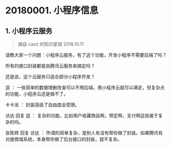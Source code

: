 # 20180001. 小程序信息

## 1. 小程序云服务
> 摘自 caoz 的知识星球 2018.10.11

请教大家一个问题：小程序云服务，有了这个功能，开发小程序不需要后端了吗？

所有的接口封装都是由腾讯云服务来搞定吗？

还是说，这个云服务只适合部分小程序开发？

逗 ：  一些简单的数据增删改查可以不用后端，用小程序云就可以满足，但复杂点的功能，小程序云还是做不了。

卡卡龙 ：  封装高级了自由度会受限。 

访达 回复 逗 ：  复杂的功能，比如用户收藏商品啊，预定啊，支付啊这些属于复杂的吗。

张陈辉 回复 访达 ：  所谓的简单复杂，是别人有没有帮你做了封装。如果腾讯有对接商城系统，本身帮你做了后台接口的封装，就不复杂。


